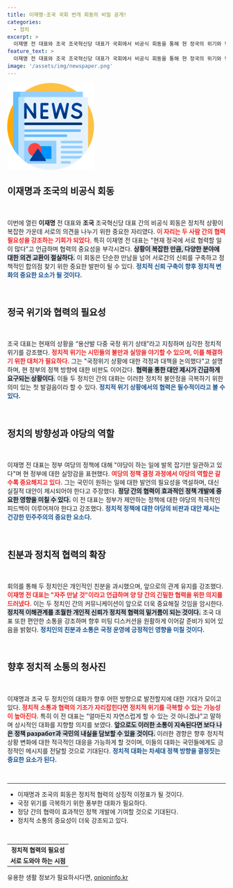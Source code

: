 ```yaml
---
title: 이재명·조국 국회 번개 회동의 비밀 공개!
categories:
  - 정치
excerpt: >
  이재명 전 대표와 조국 조국혁신당 대표가 국회에서 비공식 회동을 통해 현 정국의 위기와 협력 방안을 논의했다. 이들의 대화는 친분을 과시하며 더욱 긴밀한 소통 의지를 보였다.
feature_text: >
  이재명 전 대표와 조국 조국혁신당 대표가 국회에서 비공식 회동을 통해 현 정국의 위기와 협력 방안을 논의했다. 이들의 대화는 친분을 과시하며 더욱 긴밀한 소통 의지를 보였다.
image: '/assets/img/newspaper.png'
---
```


<p><img src="/assets/img/newspaper.png" alt="kimp 속보" /></p>

<h2 data-ke-size="size26">이재명과 조국의 비공식 회동</h2>

<p data-ke-size="size16">&nbsp;</p>

<p>이번에 열린 <strong>이재명</strong> 전 대표와 <strong>조국</strong> 조국혁신당 대표 간의 비공식 회동은 정치적 상황이 복잡한 가운데 서로의 의견을 나누기 위한 중요한 자리였다. <b><span style="color: #ee2323;">이 자리는 두 사람 간의 협력 필요성을 강조하는 기회가 되었다.</span></b> 특히 이재명 전 대표는 "현재 정국에 서로 협력할 일이 많다"고 언급하며 협력의 중요성을 부각시켰다. <b><span style="background-color: #21538527;">상황이 복잡한 만큼, 다양한 분야에 대한 의견 교환이 절실하다.</span></b> 이 회동은 단순한 만남을 넘어 서로간의 신뢰를 구축하고 정책적인 합의점 찾기 위한 중요한 발판이 될 수 있다. <b><span style="color: #1a5490;">정치적 신뢰 구축이 향후 정치적 변화의 중요한 요소가 될 것이다.</span></b></p>

<p data-ke-size="size16">&nbsp;</p>

<h2 data-ke-size="size26">정국 위기와 협력의 필요성</h2>

<p data-ke-size="size16">&nbsp;</p>

<p>조국 대표는 현재의 상황을 “용산발 다중 국정 위기 상태”라고 지칭하며 심각한 정치적 위기를 강조했다. <b><span style="color: #ee2323;">정치적 위기는 시민들의 불만과 실망을 야기할 수 있으며, 이를 해결하기 위한 대처가 필요하다.</span></b> 그는 "국정위기 상황에 대한 걱정과 대책을 논의했다"고 설명하며, 현 정부의 정책 방향에 대한 비판도 이어갔다. <b><span style="background-color: #21538527;">협력을 통한 대안 제시가 긴급하게 요구되는 상황이다.</span></b> 이들 두 정치인 간의 대화는 이러한 정치적 불안정을 극복하기 위한 의미 있는 첫 발걸음이라 할 수 있다. <b><span style="color: #1a5490;">정치적 위기 상황에서의 협력은 필수적이라고 볼 수 있다.</span></b></p>

<p data-ke-size="size16">&nbsp;</p>

<h2 data-ke-size="size26">정치의 방향성과 야당의 역할</h2>

<p data-ke-size="size16">&nbsp;</p>

<p>이재명 전 대표는 정부 여당의 정책에 대해 "야당이 하는 일에 발목 잡기만 일관하고 있다"며 현 정부에 대한 실망감을 표현했다. <b><span style="color: #ee2323;">여당의 정책 결정 과정에서 야당의 역할은 갈수록 중요해지고 있다.</span></b> 그는 국민이 원하는 일에 대한 발언의 필요성을 역설하며, 대신 실질적 대안이 제시되어야 한다고 주장했다. <b><span style="background-color: #21538527;">정당 간의 협력이 효과적인 정책 개발에 중요한 영향을 미칠 수 있다.</span></b> 이 전 대표는 정부가 제안하는 정책에 대한 야당의 적극적인 피드백이 이루어져야 한다고 강조했다. <b><span style="color: #1a5490;">정치적 정책에 대한 야당의 비판과 대안 제시는 건강한 민주주의의 중요한 요소다.</span></b></p>

<p data-ke-size="size16">&nbsp;</p>

<h2 data-ke-size="size26">친분과 정치적 협력의 확장</h2>

<p data-ke-size="size16">&nbsp;</p>

<p>회의를 통해 두 정치인은 개인적인 친분을 과시했으며, 앞으로의 관계 유지를 강조했다. <b><span style="color: #ee2323;">이재명 전 대표는 "자주 만날 것"이라고 언급하며 양 당 간의 긴밀한 협력을 위한 의지를 드러냈다.</span></b> 이는 두 정치인 간의 커뮤니케이션이 앞으로 더욱 중요해질 것임을 암시한다. <b><span style="background-color: #21538527;">정치적 이해관계를 초월한 개인적 신뢰가 정치적 협력의 밑거름이 되는 것이다.</span></b> 조국 대표 또한 편안한 소통을 강조하며 향후 미팅 디스커션을 원활하게 이어갈 준비가 되어 있음을 밝혔다. <b><span style="color: #1a5490;">정치인의 친분과 소통은 국정 운영에 긍정적인 영향을 미칠 것이다.</span></b></p>

<p data-ke-size="size16">&nbsp;</p>

<h2 data-ke-size="size26">향후 정치적 소통의 청사진</h2>

<p data-ke-size="size16">&nbsp;</p>

<p>이재명과 조국 두 정치인의 대화가 향후 어떤 방향으로 발전할지에 대한 기대가 모이고 있다. <b><span style="color: #ee2323;">정치적 소통과 협력의 기조가 자리잡힌다면 정치적 위기를 극복할 수 있는 가능성이 높아진다.</span></b> 특히 이 전 대표는 "얼마든지 자연스럽게 할 수 있는 것 아니겠냐"고 말하며 상시적인 대화를 지향할 의지를 보였다. <b><span style="background-color: #21538527;">앞으로도 이러한 소통이 지속된다면 보다 나은 정책 разработ과 국민의 내실을 담보할 수 있을 것이다.</span></b> 이러한 경향은 향후 정치적 상황 변화에 대한 적극적인 대응을 가능하게 할 것이며, 이들의 대화는 국민들에게도 긍정적인 메시지를 전달할 것으로 기대된다. <b><span style="color: #1a5490;">정치적 대화는 차세대 정책 방향을 결정짓는 중요한 요소가 된다.</span></b></p>

<p data-ke-size="size16">&nbsp;</p>

<hr>

<ul>
  <li>이재명과 조국의 회동은 정치적 협력의 상징적 이정표가 될 것이다.</li>
  <li>국정 위기를 극복하기 위한 풍부한 대화가 필요하다.</li>
  <li>정당 간의 협력이 효과적인 정책 개발에 기여할 것으로 기대된다.</li>
  <li>정치적 소통의 중요성이 더욱 강조되고 있다.</li>
</ul>

<p data-ke-size="size16">&nbsp;</p>

<table>
  <tr>
    <td style="text-align: center; height: 17px;"><b>정치적 협력의 필요성</b></td>
  </tr>
  <tr>
    <td style="text-align: center; height: 17px;"><b>서로 도와야 하는 시점</b></td>
  </tr>
</table>
유용한 생활 정보가 필요하시다면, <a href="https://onioninfo.kr" rel="dofollow">onioninfo.kr</a>


